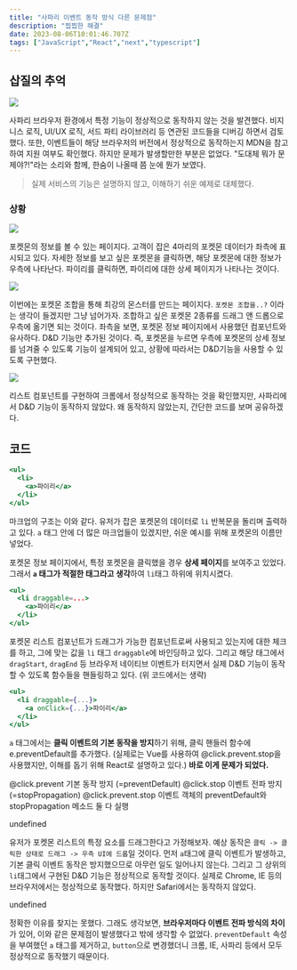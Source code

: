 ```yaml
---
title: "사파리 이벤트 동작 방식 다른 문제점"
description: "찝찝한 해결"
date: 2023-08-06T10:01:46.707Z
tags: ["JavaScript","React","next","typescript"]
---
```

## 삽질의 추억

![](/images/6fe076db-3618-4dfc-a21b-6ef8d0cc4ec2-image.png)


사파리 브라우저 환경에서 특정 기능이 정상적으로 동작하지 않는 것을 발견했다. 비지니스 로직, UI/UX 로직, 서드 파티 라이브러리 등 연관된 코드들을 디버깅 하면서 검토했다. 또한, 이벤트들이 해당 브라우저의 버전에서 정상적으로 동작하는지 MDN을 참고하여 지원 여부도 확인했다. 하지만 문제가 발생할만한 부분은 없었다. "도대체 뭐가 문제야?!"라는 소리와 함께, 한숨이 나올때 쯤 눈에 뭔가 보였다.

> 실제 서비스의 기능은 설명하지 않고, 이해하기 쉬운 예제로 대체했다.

### 상황

![](/images/f7fdbba5-f260-4f1e-b29b-44e784401eff-image.png)

포켓몬의 정보를 볼 수 있는 페이지다. 고객이 잡은 4마리의 포켓몬 데이터가 좌측에 표시되고 있다. 자세한 정보를 보고 싶은 포켓몬을 클릭하면, 해당 포켓몬에 대한 정보가 우측에 나타난다. 파이리를 클릭하면, 파이리에 대한 상세 페이지가 나타나는 것이다.

![](/images/b5cd7cdc-d058-480c-960f-a37fed563981-image.png)

이번에는 포켓몬 조합을 통해 최강의 몬스터를 만드는 페이지다. `포켓몬 조합을..?` 이라는 생각이 들겠지만 그냥 넘어가자. 조합하고 싶은 포켓몬 2종류를 드래그 앤 드롭으로 우측에 옮기면 되는 것이다. 좌측을 보면, 포켓몬 정보 페이지에서 사용했던 컴포넌트와 유사하다. D&D 기능만 추가된 것이다. 즉, 포켓몬을 누르면 우측에 포켓몬의 상세 정보를 넘겨줄 수 있도록 기능이 설계되어 있고, 상황에 따라서는 D&D기능을 사용할 수 있도록 구현했다.

![](/images/e9a62745-60a6-45bf-b0bd-7a0af13fe541-image.png)

리스트 컴포넌트를 구현하여 크롬에서 정상적으로 동작하는 것을 확인했지만, 사파리에서 D&D 기능이 동작하지 않았다. 왜 동작하지 않았는지, 간단한 코드를 보며 공유하겠다.

## 코드

```jsx
<ul>
  <li>
    <a>파이리</a>
  </li>
</ul>
```

마크업의 구조는 이와 같다. 유저가 잡은 포켓몬의 데이터로 `li` 반복문을 돌리며 출력하고 있다. `a` 태그 안에 더 많은 마크업들이 있겠지만, 쉬운 예시를 위해 포켓몬의 이름만 넣었다.

포켓몬 정보 페이지에서, 특정 포켓몬을 클릭했을 경우 **상세 페이지**를 보여주고 있었다. 그래서 **`a` 태그가 적절한 태그라고 생각**하여 `li`태그 하위에 위치시켰다.

```jsx
<ul>
  <li draggable=...>
    <a>파이리</a>
  </li>
</ul>
```

포켓몬 리스트 컴포넌트가 드래그가 가능한 컴포넌트로써 사용되고 있는지에 대한 체크를 하고, 그에 맞는 값을 `li` 태그 `draggable`에 바인딩하고 있다. 그리고 해당 태그에서 `dragStart`, `dragEnd` 등 브라우저 네이티브 이벤트가 터지면서 실제 D&D 기능이 동작할 수 있도록 함수들을 핸들링하고 있다. (위 코드에서는 생략)

```jsx
<ul>
  <li draggable={...}>
    <a onClick={...}>파이리</a>
  </li>
</ul>
```

`a` 태그에서는 **클릭 이벤트의 기본 동작을 방지**하기 위해, 클릭 핸들러 함수에 e.preventDefault를 추가했다. (실제로는 Vue를 사용하여 @click.prevent.stop을 사용했지만, 이해를 돕기 위해 React로 설명하고 있다.) **바로 이게 문제가 되었다.**

>
@click.prevent
기본 동작 방지 (=preventDefault)
@click.stop
이벤트 전파 방지 (=stopPropagation)
@click.prevent.stop
이벤트 객체의 preventDefault와 stopPropagation 메소드 둘 다 실행

undefined

유저가 포켓몬 리스트의 특정 요소를 드래그한다고 가정해보자. 예상 동작은 `클릭 -> 클릭한 상태로 드래그 -> 우측 UI에 드롭`일 것이다. 먼저 `a`태그에 클릭 이벤트가 발생하고, 기본 클릭 이벤트 동작은 방지했으므로 아무런 일도 일어나지 않는다. 그리고 그 상위의 `li`태그에서 구현된 D&D 기능은 정상적으로 동작할 것이다. 실제로 Chrome, IE 등의 브라우저에서는 정상적으로 동작했다. 하지만 Safari에서는 동작하지 않았다.

undefined

정확한 이유를 찾지는 못했다. 그래도 생각보면, **브라우저마다 이벤트 전파 방식의 차이**가 있어, 이와 같은 문제점이 발생했다고 밖에 생각할 수 없었다. `preventDefault` 속성을 부여했던 `a` 태그를 제거하고, `button`으로 변경했더니 크롬, IE, 사파리 등에서 모두 정상적으로 동작했기 때문이다.
